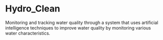 # Hydro_Clean
Monitoring and tracking water quality through a system that uses artificial intelligence techniques to improve water quality by monitoring various water characteristics.
